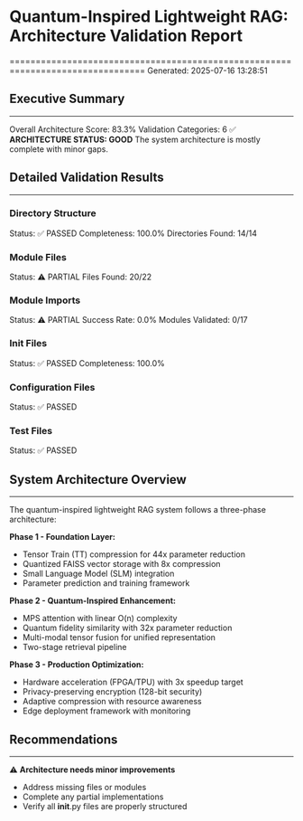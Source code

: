 # Quantum-Inspired Lightweight RAG: Architecture Validation Report
================================================================================
Generated: 2025-07-16 13:28:51

## Executive Summary
--------------------
Overall Architecture Score: 83.3%
Validation Categories: 6
✅ **ARCHITECTURE STATUS: GOOD**
The system architecture is mostly complete with minor gaps.

## Detailed Validation Results
------------------------------
### Directory Structure
Status: ✅ PASSED
Completeness: 100.0%
Directories Found: 14/14

### Module Files
Status: ⚠️ PARTIAL
Files Found: 20/22

### Module Imports
Status: ⚠️ PARTIAL
Success Rate: 0.0%
Modules Validated: 0/17

### Init Files
Status: ✅ PASSED
Completeness: 100.0%

### Configuration Files
Status: ✅ PASSED

### Test Files
Status: ✅ PASSED

## System Architecture Overview
------------------------------
The quantum-inspired lightweight RAG system follows a three-phase architecture:

**Phase 1 - Foundation Layer:**
- Tensor Train (TT) compression for 44x parameter reduction
- Quantized FAISS vector storage with 8x compression
- Small Language Model (SLM) integration
- Parameter prediction and training framework

**Phase 2 - Quantum-Inspired Enhancement:**
- MPS attention with linear O(n) complexity
- Quantum fidelity similarity with 32x parameter reduction
- Multi-modal tensor fusion for unified representation
- Two-stage retrieval pipeline

**Phase 3 - Production Optimization:**
- Hardware acceleration (FPGA/TPU) with 3x speedup target
- Privacy-preserving encryption (128-bit security)
- Adaptive compression with resource awareness
- Edge deployment framework with monitoring

## Recommendations
---------------
⚠️ **Architecture needs minor improvements**
- Address missing files or modules
- Complete any partial implementations
- Verify all __init__.py files are properly structured